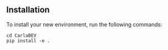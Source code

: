 ## Installation

To install your new environment, run the following commands:

```{shell}
cd CarlaBEV
pip install -e .
```

